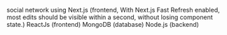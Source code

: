 social network using
Next.js (frontend, With Next.js Fast Refresh enabled, most edits should be visible within a second, without losing component state.)
ReactJs (frontend)
MongoDB (database)
Node.js (backend)
